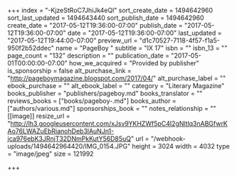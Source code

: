 +++
index = "-KjzeStRoC7JhiJk4eQl"
sort_create_date = 1494642960
sort_last_updated = 1494643440
sort_publish_date = 1494642960
create_date = "2017-05-12T19:36:00-07:00"
publish_date = "2017-05-12T19:36:00-07:00"
date = "2017-05-12T19:36:00-07:00"
last_updated = "2017-05-12T19:44:00-07:00"
preview_url = "d1c70527-7118-4f57-f1a5-950f2b52ddec"
name = "PageBoy "
subtitle = "IX 17"
isbn = ""
isbn_13 = ""
page_count = "132"
description = ""
publication_date = "2017-05-01T00:00:00-07:00"
how_we_acquired = "Provided by publisher"
is_sponsorship = false
alt_purchase_link = "http://pageboymagazine.blogspot.com/2017/04/"
alt_purchase_label = ""
ebook_purchase = ""
alt_ebook_label = ""
category = "Literary Magazine"
books_publisher = "publishers/pageboy.md"
books_translator = ""
reviews_books = ["books/pageboy-.md"]
books_author = ["authors/various.md"]
sponsorships_book = ""
notes_relationship = ""
[[image]]
resize_url = "http://lh3.googleusercontent.com/xJsv9YKHZWf5pC4I2gNltlq3nABGfwrKAo76LWAZuEbRianohDeb3lAuNJn1-jca976ebK3JRnjT32DNmPkKutY56D85uQ"
url = "/webhook-uploads/1494642964420/IMG_0154.JPG"
height = 3024
width = 4032
type = "image/jpeg"
size = 121992

+++
